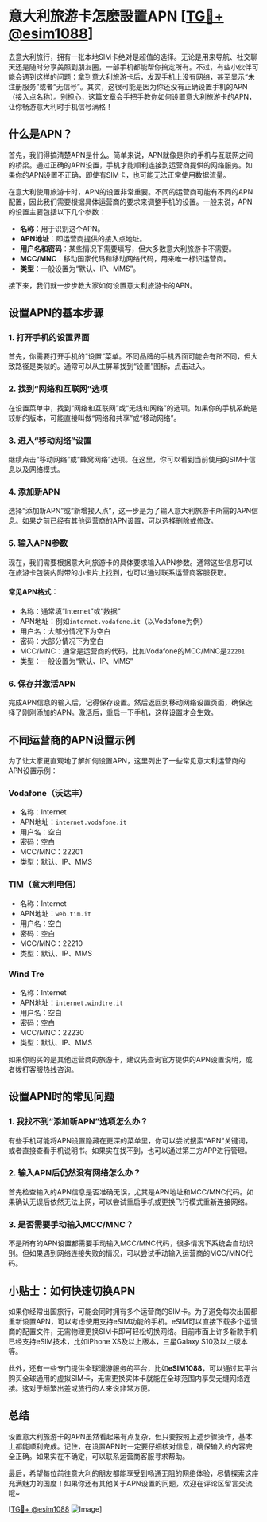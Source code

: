 # 意大利旅游卡怎麽設置APN [[TG💪+ @esim1088](https://t.me/s/esim1088)]

去意大利旅行，拥有一张本地SIM卡绝对是超值的选择。无论是用来导航、社交聊天还是随时分享美照到朋友圈，一部手机都能帮你搞定所有。不过，有些小伙伴可能会遇到这样的问题：拿到意大利旅游卡后，发现手机上没有网络，甚至显示“未注册服务”或者“无信号”。其实，这很可能是因为你还没有正确设置手机的APN（接入点名称）。别担心，这篇文章会手把手教你如何设置意大利旅游卡的APN，让你畅游意大利时手机信号满格！

## 什么是APN？

首先，我们得搞清楚APN是什么。简单来说，APN就像是你的手机与互联网之间的桥梁。通过正确的APN设置，手机才能顺利连接到运营商提供的网络服务。如果你的APN设置不正确，即使有SIM卡，也可能无法正常使用数据流量。

在意大利使用旅游卡时，APN的设置非常重要。不同的运营商可能有不同的APN配置，因此我们需要根据具体运营商的要求来调整手机的设置。一般来说，APN的设置主要包括以下几个参数：

- **名称**：用于识别这个APN。
- **APN地址**：即运营商提供的接入点地址。
- **用户名和密码**：某些情况下需要填写，但大多数意大利旅游卡不需要。
- **MCC/MNC**：移动国家代码和移动网络代码，用来唯一标识运营商。
- **类型**：一般设置为“默认、IP、MMS”。

接下来，我们就一步步教大家如何设置意大利旅游卡的APN。

## 设置APN的基本步骤

### 1. 打开手机的设置界面

首先，你需要打开手机的“设置”菜单。不同品牌的手机界面可能会有所不同，但大致路径是类似的。通常可以从主屏幕找到“设置”图标，点击进入。

### 2. 找到“网络和互联网”选项

在设置菜单中，找到“网络和互联网”或“无线和网络”的选项。如果你的手机系统是较新的版本，可能直接叫做“网络和共享”或“移动网络”。

### 3. 进入“移动网络”设置

继续点击“移动网络”或“蜂窝网络”选项。在这里，你可以看到当前使用的SIM卡信息以及网络模式。

### 4. 添加新APN

选择“添加新APN”或“新增接入点”，这一步是为了输入意大利旅游卡所需的APN信息。如果之前已经有其他运营商的APN设置，可以选择删除或修改。

### 5. 输入APN参数

现在，我们需要根据意大利旅游卡的具体要求输入APN参数。通常这些信息可以在旅游卡包装内附带的小卡片上找到，也可以通过联系运营商客服获取。

#### 常见APN格式：
- 名称：通常填“Internet”或“数据”
- APN地址：例如`internet.vodafone.it`（以Vodafone为例）
- 用户名：大部分情况下为空白
- 密码：大部分情况下为空白
- MCC/MNC：通常是运营商的代码，比如Vodafone的MCC/MNC是`22201`
- 类型：一般设置为“默认、IP、MMS”

### 6. 保存并激活APN

完成APN信息的输入后，记得保存设置。然后返回到移动网络设置页面，确保选择了刚刚添加的APN。激活后，重启一下手机，这样设置才会生效。

## 不同运营商的APN设置示例

为了让大家更直观地了解如何设置APN，这里列出了一些常见意大利运营商的APN设置示例：

### Vodafone（沃达丰）
- 名称：Internet
- APN地址：`internet.vodafone.it`
- 用户名：空白
- 密码：空白
- MCC/MNC：22201
- 类型：默认、IP、MMS

### TIM（意大利电信）
- 名称：Internet
- APN地址：`web.tim.it`
- 用户名：空白
- 密码：空白
- MCC/MNC：22210
- 类型：默认、IP、MMS

### Wind Tre
- 名称：Internet
- APN地址：`internet.windtre.it`
- 用户名：空白
- 密码：空白
- MCC/MNC：22230
- 类型：默认、IP、MMS

如果你购买的是其他运营商的旅游卡，建议先查询官方提供的APN设置说明，或者拨打客服热线咨询。

## 设置APN时的常见问题

### 1. 我找不到“添加新APN”选项怎么办？

有些手机可能将APN设置隐藏在更深的菜单里，你可以尝试搜索“APN”关键词，或者直接查看手机说明书。如果实在找不到，也可以通过第三方APP进行管理。

### 2. 输入APN后仍然没有网络怎么办？

首先检查输入的APN信息是否准确无误，尤其是APN地址和MCC/MNC代码。如果确认无误后依然无法上网，可以尝试重启手机或更换飞行模式重新连接网络。

### 3. 是否需要手动输入MCC/MNC？

不是所有的APN设置都需要手动输入MCC/MNC代码，很多情况下系统会自动识别。但如果遇到网络连接失败的情况，可以尝试手动输入运营商的MCC/MNC代码。

## 小贴士：如何快速切换APN

如果你经常出国旅行，可能会同时拥有多个运营商的SIM卡。为了避免每次出国都重新设置APN，可以考虑使用支持eSIM功能的手机。eSIM可以直接下载多个运营商的配置文件，无需物理更换SIM卡即可轻松切换网络。目前市面上许多新款手机已经支持eSIM技术，比如iPhone XS及以上版本，三星Galaxy S10及以上版本等。

此外，还有一些专门提供全球漫游服务的平台，比如**eSIM1088**，可以通过其平台购买全球通用的虚拟SIM卡，无需更换实体卡就能在全球范围内享受无缝网络连接。这对于频繁出差或旅行的人来说非常方便。

## 总结

设置意大利旅游卡的APN虽然看起来有点复杂，但只要按照上述步骤操作，基本上都能顺利完成。记住，在设置APN时一定要仔细核对信息，确保输入的内容完全正确。如果实在不确定，可以联系运营商客服寻求帮助。

最后，希望每位前往意大利的朋友都能享受到畅通无阻的网络体验，尽情探索这座充满魅力的国度！如果你还有其他关于APN设置的问题，欢迎在评论区留言交流哦~

[[TG💪+ @esim1088](https://t.me/s/esim1088) ![Image](https://i.postimg.cc/4NQfJmqS/Snipaste-2025-05-13-00-14-12.png)]